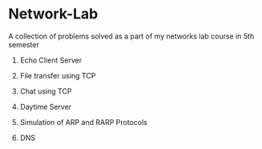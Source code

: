 # Network-Lab
A collection of problems solved as a part of my networks lab course in 5th semester


1. Echo Client Server

2. File transfer using TCP

3. Chat using TCP

4. Daytime Server 

5. Simulation of ARP and RARP Protocols

6. DNS


